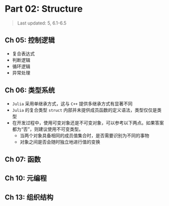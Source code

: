 # Part 02: Structure

> Last updated: 5, 6.1-6.5

## Ch 05: 控制逻辑

* 复合表达式
* 判断逻辑
* 循环逻辑
* 异常处理

## Ch 06: 类型系统

* `Julia` 采用单继承方式，这与 `C++` 提供多继承方式有显著不同
* `Julia` 的复合类型 `struct` 内部并未提供成员函数的定义语法，类型仅仅是类型
* 在开发过程中，使用可变对象还是不可变对象，可以参考以下两点。如果答案都为“否”，则建议使用不可变类型。
  * 当两个对象具备相同的成员值集合时，是否需要识别为不同的事物
  * 对象之间是否会随时独立地进行值的变换

## Ch 07: 函数

## Ch 10: 元编程

## Ch 13: 组织结构
